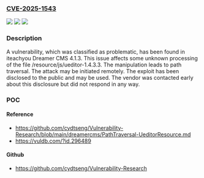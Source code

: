 ### [CVE-2025-1543](https://cve.mitre.org/cgi-bin/cvename.cgi?name=CVE-2025-1543)
![](https://img.shields.io/static/v1?label=Product&message=Dreamer%20CMS&color=blue)
![](https://img.shields.io/static/v1?label=Version&message=%3D%204.1.3%20&color=brighgreen)
![](https://img.shields.io/static/v1?label=Vulnerability&message=Path%20Traversal&color=brighgreen)

### Description

A vulnerability, which was classified as problematic, has been found in iteachyou Dreamer CMS 4.1.3. This issue affects some unknown processing of the file /resource/js/ueditor-1.4.3.3. The manipulation leads to path traversal. The attack may be initiated remotely. The exploit has been disclosed to the public and may be used. The vendor was contacted early about this disclosure but did not respond in any way.

### POC

#### Reference
- https://github.com/cydtseng/Vulnerability-Research/blob/main/dreamercms/PathTraversal-UeditorResource.md
- https://vuldb.com/?id.296489

#### Github
- https://github.com/cydtseng/Vulnerability-Research

